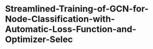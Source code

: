 # Streamlined-Training-of-GCN-for-Node-Classification-with-Automatic-Loss-Function-and-Optimizer-Selec